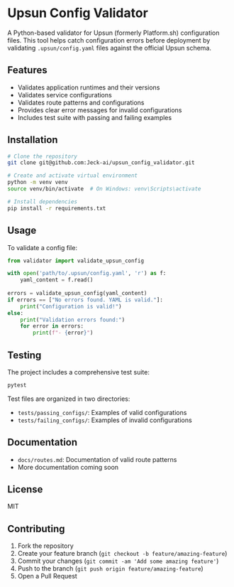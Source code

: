 # Upsun Config Validator

A Python-based validator for Upsun (formerly Platform.sh) configuration files. This tool helps catch configuration errors before deployment by validating `.upsun/config.yaml` files against the official Upsun schema.

## Features

- Validates application runtimes and their versions
- Validates service configurations
- Validates route patterns and configurations
- Provides clear error messages for invalid configurations
- Includes test suite with passing and failing examples

## Installation

```bash
# Clone the repository
git clone git@github.com:Jeck-ai/upsun_config_validator.git

# Create and activate virtual environment
python -m venv venv
source venv/bin/activate  # On Windows: venv\Scripts\activate

# Install dependencies
pip install -r requirements.txt
```

## Usage

To validate a config file:

```python
from validator import validate_upsun_config

with open('path/to/.upsun/config.yaml', 'r') as f:
    yaml_content = f.read()
    
errors = validate_upsun_config(yaml_content)
if errors == ["No errors found. YAML is valid."]:
    print("Configuration is valid!")
else:
    print("Validation errors found:")
    for error in errors:
        print(f"- {error}")
```

## Testing

The project includes a comprehensive test suite:

```bash
pytest
```

Test files are organized in two directories:
- `tests/passing_configs/`: Examples of valid configurations
- `tests/failing_configs/`: Examples of invalid configurations

## Documentation

- `docs/routes.md`: Documentation of valid route patterns
- More documentation coming soon

## License

MIT

## Contributing

1. Fork the repository
2. Create your feature branch (`git checkout -b feature/amazing-feature`)
3. Commit your changes (`git commit -am 'Add some amazing feature'`)
4. Push to the branch (`git push origin feature/amazing-feature`)
5. Open a Pull Request
